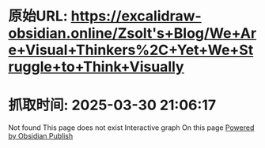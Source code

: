 # 原始URL: https://excalidraw-obsidian.online/Zsolt's+Blog/We+Are+Visual+Thinkers%2C+Yet+We+Struggle+to+Think+Visually

# 抓取时间: 2025-03-30 21:06:17

Not found
This page does not exist
Interactive graph
On this page
[Powered by Obsidian Publish](https://publish.obsidian.md)
